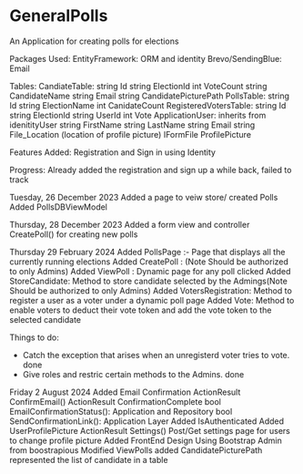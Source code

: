 # GeneralPolls
An Application for creating polls for elections

Packages Used:
EntityFramework: ORM and identity
Brevo/SendingBlue: Email

Tables:
    CandiateTable:
        string Id
        string ElectionId
        int VoteCount
        string CandidateName
        string Email
        string CandidatePicturePath
    PollsTable:
        string Id
        string ElectionName
        int CanidateCount
    RegisteredVotersTable:
        string Id
        string ElectionId
        string UserId
        int Vote
    ApplicationUser:
        inherits from idenitityUser
        string FirstName
        string LastName
        string Email
        string File_Location (location of profile picture)
        IFormFile ProfilePicture

Features Added:
Registration and Sign in using Identity

Progress:
Already added the registration and sign up a while back, failed to track

Tuesday, 26 December 2023
Added a page to veiw store/ created Polls
Added PollsDBViewModel

Thursday, 28 December 2023
Added a form view and controller CreatePoll() for creating new polls

Thursday 29 February 2024
Added PollsPage :- Page that displays all the currently running elections
Added CreatePoll : (Note Should be authorized to only Admins)
Added ViewPoll : Dynamic page for any poll clicked
Added StoreCandidate: Method to store candidate selected by the Admings(Note Should be authorized to only Admins)
Added VotersRegistration: Method to register a user as a voter under a dynamic poll page
Added Vote: Method to enable voters to deduct their vote token and add the vote token to the selected candidate

Things to do:
- Catch the exception that arises when an unregisterd voter tries to vote. done
- Give roles and restric certain methods to the Admins. done

Friday 2 August 2024
Added Email Confirmation
    ActionResult ConfirmEmail()
    ActionResult ConfirmationComplete
    bool EmailConfirmationStatus(): Application and Repository
    bool SendConfirmationLink(): Application Layer
Added IsAuthenticated
Added UserProfilePicture
    ActionResult Settings() Post/Get
    settings page for users to change profile picture
Added FrontEnd Design Using Bootstrap Admin from boostrapious
Modified ViewPolls
    added CandidatePicturePath
    represented the list of candidate in a table 

